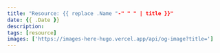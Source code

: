 ```yaml
---
title: "Resource: {{ replace .Name "-" " " | title }}"
date: {{ .Date }}
description: 
tags: [resource]
images: ['https://images-here-hugo.vercel.app/api/og-image?title=']
---
```


